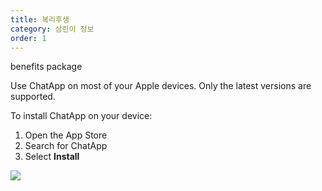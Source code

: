```yaml
---
title: 복리후생
category: 삼린이 정보
order: 1
---
```


 benefits package

Use ChatApp on most of your Apple devices. Only the latest versions are supported.

To install ChatApp on your device:

1. Open the App Store
2. Search for ChatApp
3. Select **Install**

![](//placehold.it/800x600)
